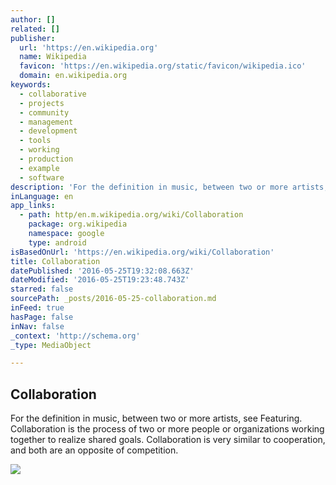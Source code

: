 ```yaml
---
author: []
related: []
publisher:
  url: 'https://en.wikipedia.org'
  name: Wikipedia
  favicon: 'https://en.wikipedia.org/static/favicon/wikipedia.ico'
  domain: en.wikipedia.org
keywords:
  - collaborative
  - projects
  - community
  - management
  - development
  - tools
  - working
  - production
  - example
  - software
description: 'For the definition in music, between two or more artists, see Featuring. Collaboration is the process of two or more people or organizations working together to realize shared goals. Collaboration is very similar to cooperation, and both are an opposite of competition.'
inLanguage: en
app_links:
  - path: http/en.m.wikipedia.org/wiki/Collaboration
    package: org.wikipedia
    namespace: google
    type: android
isBasedOnUrl: 'https://en.wikipedia.org/wiki/Collaboration'
title: Collaboration
datePublished: '2016-05-25T19:32:08.663Z'
dateModified: '2016-05-25T19:23:48.743Z'
starred: false
sourcePath: _posts/2016-05-25-collaboration.md
inFeed: true
hasPage: false
inNav: false
_context: 'http://schema.org'
_type: MediaObject

---
```

<article style=""><h1>Collaboration</h1><p>For the definition in music, between two or more artists, see Featuring. Collaboration is the process of two or more people or organizations working together to realize shared goals. Collaboration is very similar to cooperation, and both are an opposite of competition.</p><img src="https://upload.wikimedia.org/wikipedia/commons/thumb/5/52/3d10_fm_de_vilafranca.jpg/220px-3d10_fm_de_vilafranca.jpg" /></article>